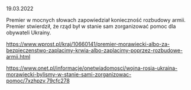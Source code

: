19.03.2022

Premier w mocnych słowach zapowiedział konieczność rozbudowy armii. Premier stwierdził, że rząd był w stanie sam zorganizować pomoc dla obywateli Ukrainy.

https://www.wprost.pl/kraj/10660141/premier-morawiecki-albo-za-bezpieczenstwo-zaplacimy-krwia-albo-zaplacimy-poprzez-rozbudowe-armii.html

https://www.onet.pl/informacje/onetwiadomosci/wojna-rosja-ukraina-morawiecki-bylismy-w-stanie-sami-zorganizowac-pomoc/7xzhpzv,79cfc278